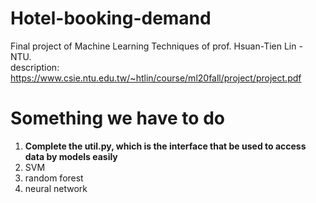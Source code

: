 # Hotel-booking-demand
Final project of Machine Learning Techniques of prof. Hsuan-Tien Lin - NTU.  
description: https://www.csie.ntu.edu.tw/~htlin/course/ml20fall/project/project.pdf

# Something we have to do
1. **Complete the util.py, which is the interface that be used to access data by models easily**
2. SVM
3. random forest
4. neural network

